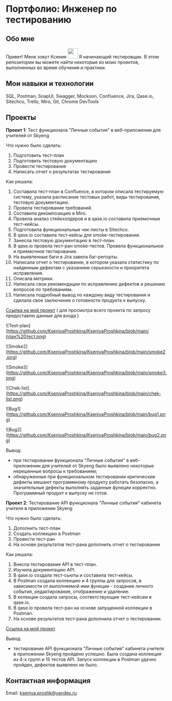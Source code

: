 # Портфолио: Инженер по тестированию
## Обо мне
Привет! Меня зовут Ксения <img src="https://github.com/blackcater/blackcater/raw/main/images/Hi.gif" height="32"/></h2>
Я начинающий тестировщик. В этом репозитории вы можете найти некоторые из моих проектов, выполненных во время обучения и практики.
## Мои навыки и технологии
SQL, Postman, SoapUI, Swagger, Mockoon, Confluence, Jira, Qase.io, Sitechco, Trello, Miro, Git, Chrome DevTools 
## Проекты
__Проект 1__: Тест функционала "Личные события" в веб-приложении для учителей от Skyeng

Что нужно было сделать:

1. Подготовить тест-план
2. Подготовить тестовую документацию
3. Провести тестирование
4. Написать отчет о результатах тестирования

Как решала:
1. Составила тест-план в Confluence, в котором описала тестируемую систему, указала расписание тестовых работ, виды тестирования, тестовую документацию.
2. Провела тестирование требований.
3. Составила декомпозицию в Miro.
4. Провела анализ стейкхолдеров и в qase.io составила приемочные тест-кейсы.
5. Подготовила функциональные чек-листы в Sitechсo.
6. В qase.io составила тест-кейсы для smoke-тестирования.
7. Занесла тестовую документацию в тест-план.
8. В qase.io провела тест-ран smoke-тестов. Провела функциональное и приемочное тестирование.
9. На выявленные баги в Jira завела баг-репорты.
10. Написала отчет о тестировании, в котором указала статистику по найденным дефектам с указанием серьезности и приоритета исправления.
11. Описала метрики.
12. Написала свои рекомендации по исправлению дефектов и решению вопросов по требованиям.
13. Написала подробный вывод по каждому виду тестирования и сделала свое заключение о готовности продукта к выпуску.

[Ссылка на мой проект](https://qa-bug-report-ksu.atlassian.net/wiki/spaces/~63f6546ece6f37e5ed9472b0/pages/1441814/1+2) ( для просмотра всего проекта по запросу предоставлю данные для входа )

![Test-plan] (https://github.com/KseniyaProshkina/KseniyaProshkina/blob/main/план%20тест.png)

![Smoke2] (https://github.com/KseniyaProshkina/KseniyaProshkina/blob/main/smoke2.png)

![Smoke3] (https://github.com/KseniyaProshkina/KseniyaProshkina/blob/main/smoke3.png)

![Chek-list] (https://github.com/KseniyaProshkina/KseniyaProshkina/blob/main/chek-list.png)

![Bug1] (https://github.com/KseniyaProshkina/KseniyaProshkina/blob/main/bug1.png)

![Bug2] (https://github.com/KseniyaProshkina/KseniyaProshkina/blob/main/bug2.png)

Вывод:

* при тестировании функционала "Личные события" в веб-приложении для учителей от Skyeng было выявлено некоторые нерешенные вопросы к требованиям;
* обнаруженные при функциональном тестировании критические дефекты мешают программному продукту работать безопасно,  а значительные дефекты выполнять заданные функции корректно. Программный продукт к выпуску не готов.

__Проект 2__: Тестирование API функционала "Личные события" кабинета учителя в приложении Skyeng

Что нужно было сделать:

1. Дополнить тест-план 
2. Создать коллекцию в Postman
3. Провести тест-ран
4. На основе результатов тест-рана дополнить отчет о тестировании

Как решала:

1. Внесла тестирование API в тест-план.
2. Изучила документацию API.
3. В qase.io создала тест-сьюты и составила тест-кейсы.
4. В Postman создала коллекцию и 4 группы для запросов, в зависимости от выполняемой ими функции - создание личного события, редактирование, отображение и удаление. 
5. В колекции создала запросы, соответствующие тест-кейсам в qase.io.
6. В qase.io провела тест-ран на основе запущенной коллекции в Postman.
7. На основе результатов тест-рана дополнила отчет о тестировании.

[Ссылка на мой проект](https://qa-bug-report-ksu.atlassian.net/wiki/spaces/~63f6546ece6f37e5ed9472b0/pages/2130064/1+2+.)

Вывод:

* тестирование API функционала "Личные события" кабинета учителя в приложении Skyeng пройдено успешно. Была создана коллекция из 4-х групп и 15 тестов API. Запуск коллекции в Postman удачно пройден, дефектов выявлено не было. 

## Контактная информация

Email: kseniya.proshk@yandex.ru

 
